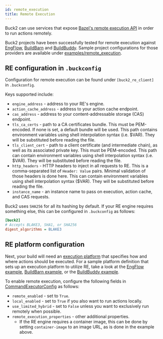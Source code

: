 ```yaml
---
id: remote_execution
title: Remote Execution
---
```


Buck2 can use services that expose [Bazel's remote execution API](https://github.com/bazelbuild/remote-apis) in order to run actions remotely.

Buck2 projects have been successfully tested for remote execution against [EngFlow](https://www.engflow.com/), [BuildBarn](https://github.com/buildbarn/bb-remote-execution) and [BuildBuddy](https://www.buildbuddy.io). Sample project configurations for those providers are available under [examples/remote_execution](https://github.com/facebook/buck2/tree/main/examples/remote_execution).

## RE configuration in `.buckconfig`

Configuration for remote execution can be found under `[buck2_re_client]` in `.buckconfig`.

Keys supported include:

* `engine_address` - address to your RE's engine.
* `action_cache_address` - address to your action cache endpoint.
* `cas_address` - address to your content-addressable storage (CAS) endpoint.
* `tls_ca_certs` - path to a CA certificates bundle. This must be PEM-encoded. If none is set, a default bundle will be used. This path contains environment variables using shell interpolation syntax (i.e. $VAR). They will be substituted before reading the file.
* `tls_client_cert` - path to a client certificate (and intermediate chain), as well as its associated private key. This must be PEM-encoded. This path can contain environment variables using shell interpolation syntax (i.e. $VAR). They will be substituted before reading the file.
* `http_headers` - HTTP headers to inject in all requests to RE. This is a comma-separated list of `Header: Value` pairs. Minimal validation of those headers is done here. This can contain environment variables using shell interpolation syntax ($VAR). They will be substituted before reading the file.
* `instance_name` - an instance name to pass on execution, action cache, and CAS requests.

Buck2 uses `SHA256` for all its hashing by default. If your RE engine requires something else, this can be configured in `.buckconfig` as follows:

```ini
[buck2]
# Accepts BLAKE3, SHA1, or SHA256
digest_algorithms = BLAKE3
```

## RE platform configuration

Next, your build will need an [execution platform](https://buck2.build/docs/concepts/glossary/#execution-platform) that specifies how and where actions should be executed. For a sample platform definition that sets up an execution platform to utilize RE, take a look at the [EngFlow example](https://github.com/facebook/buck2/blob/main/examples/remote_execution/engflow/platforms/defs.bzl), [BuildBarn example](https://github.com/facebook/buck2/blob/main/examples/remote_execution/buildbarn/platforms/defs.bzl), or the [BuildBuddy example](https://github.com/facebook/buck2/blob/main/examples/remote_execution/buildbuddy/platforms/defs.bzl).

To enable remote execution, configure the following fields in [CommandExecutorConfig](https://buck2.build/docs/api/build/globals/#commandexecutorconfig) as follows:

* `remote_enabled` - set to `True`.
* `local_enabled` - set to `True` if you also want to run actions locally.
* `use_limited_hybrid` - set to `False` unless you want to exclusively run remotely when possible.
* `remote_execution_properties` - other additional properties.
  * If the RE engine requires a container image, this can be done by setting `container-image` to an image URL, as is done in the example above.
